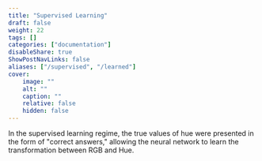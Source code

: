 ```yaml
---
title: "Supervised Learning"
draft: false
weight: 22
tags: []
categories: ["documentation"]
disableShare: true
ShowPostNavLinks: false
aliases: ["/supervised", "/learned"]
cover:
    image: ""
    alt: ""
    caption: ""
    relative: false
    hidden: false
---
```


In the supervised learning regime, the true values of hue were presented in the form of "correct answers," allowing the neural network to learn the transformation between RGB and Hue.

